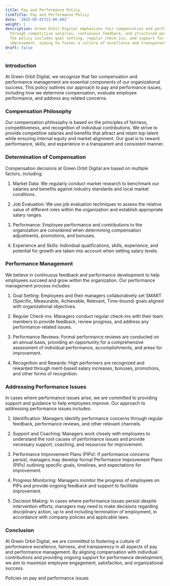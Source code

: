 ```yaml
---
title: Pay and Performance Policy
linkTitle: Pay and Performance Policy
date: '2025-05-01T21:06:00Z'
weight: 1
description: Green Orbit Digital emphasizes fair compensation and performance management
  through competitive salaries, continuous feedback, and structured performance reviews.
  The policy includes goal setting, regular check-ins, and support for performance
  improvement, aiming to foster a culture of excellence and transparency.
draft: false
---
```



### Introduction

At Green Orbit Digital, we recognize that fair compensation and performance management are essential components of our organizational success. This policy outlines our approach to pay and performance issues, including how we determine compensation, evaluate employee performance, and address any related concerns.

### Compensation Philosophy

Our compensation philosophy is based on the principles of fairness, competitiveness, and recognition of individual contributions. We strive to provide competitive salaries and benefits that attract and retain top talent while ensuring internal equity and market alignment. Our goal is to reward performance, skills, and experience in a transparent and consistent manner.

### Determination of Compensation

Compensation decisions at Green Orbit Digital are based on multiple factors, including:

1. Market Data: We regularly conduct market research to benchmark our salaries and benefits against industry standards and local market conditions.

1. Job Evaluation: We use job evaluation techniques to assess the relative value of different roles within the organization and establish appropriate salary ranges.

1. Performance: Employee performance and contributions to the organization are considered when determining compensation adjustments, promotions, and bonuses.

1. Experience and Skills: Individual qualifications, skills, experience, and potential for growth are taken into account when setting salary levels.

### Performance Management

We believe in continuous feedback and performance development to help employees succeed and grow within the organization. Our performance management process includes:

1. Goal Setting: Employees and their managers collaboratively set SMART (Specific, Measurable, Achievable, Relevant, Time-bound) goals aligned with organizational objectives.

1. Regular Check-ins: Managers conduct regular check-ins with their team members to provide feedback, review progress, and address any performance-related issues.

1. Performance Reviews: Formal performance reviews are conducted on an annual basis, providing an opportunity for a comprehensive assessment of individual performance, accomplishments, and areas for improvement.

1. Recognition and Rewards: High performers are recognized and rewarded through merit-based salary increases, bonuses, promotions, and other forms of recognition.

### Addressing Performance Issues

In cases where performance issues arise, we are committed to providing support and guidance to help employees improve. Our approach to addressing performance issues includes:

1. Identification: Managers identify performance concerns through regular feedback, performance reviews, and other relevant channels.

1. Support and Coaching: Managers work closely with employees to understand the root causes of performance issues and provide necessary support, coaching, and resources for improvement.

1. Performance Improvement Plans (PIPs): If performance concerns persist, managers may develop formal Performance Improvement Plans (PIPs) outlining specific goals, timelines, and expectations for improvement.

1. Progress Monitoring: Managers monitor the progress of employees on PIPs and provide ongoing feedback and support to facilitate improvement.

1. Decision Making: In cases where performance issues persist despite intervention efforts, managers may need to make decisions regarding disciplinary action, up to and including termination of employment, in accordance with company policies and applicable laws.

### Conclusion

At Green Orbit Digital, we are committed to fostering a culture of performance excellence, fairness, and transparency in all aspects of pay and performance management. By aligning compensation with individual contributions and providing ongoing support for performance development, we aim to maximize employee engagement, satisfaction, and organizational success.





Policies on pay and performance issues